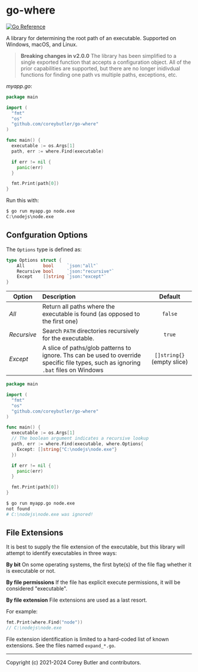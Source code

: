# go-where

[![Go Reference](https://pkg.go.dev/badge/github.com/coreybutler/go-where.svg)](https://pkg.go.dev/github.com/coreybutler/go-where)

A library for determining the root path of an executable. Supported on Windows, macOS, and Linux.

> **Breaking changes in v2.0.0**
> The library has been simplified to a single exported function that accepts a configuration object. All of the prior capabilities are supported, but there are no longer inidivdual functions for finding one path vs multiple paths, exceptions, etc.

_myapp.go_:

```go
package main

import (
  "fmt"
  "os"
  "github.com/coreybutler/go-where"
)

func main() {
  executable := os.Args[1]
  path, err := where.Find(executable)

  if err != nil {
    panic(err)
  }

  fmt.Print(path[0])
}
```

Run this with:

```sh
$ go run myapp.go node.exe
C:\nodejs\node.exe
```

## Confguration Options

The `Options` type is defined as:

```go
type Options struct {
	All       bool     `json:"all"`
	Recursive bool     `json:"recursive"`
	Except    []string `json:"except"`
}
```

|Option|Description|Default|
|-|:-|:--:|
|_All_|Return all paths where the executable is found (as opposed to the first one)|`false`|
|_Recursive_|Search `PATH` directories recursively for the executable.|`true`|
|_Except_|A slice of paths/glob patterns to ignore. Ths can be used to override specific file types, such as ignoring `.bat` files on Windows| `[]string{}` (empty slice)|

```go
package main

import (
  "fmt"
  "os"
  "github.com/coreybutler/go-where"
)

func main() {
  executable := os.Args[1]
  // The boolean argument indicates a recursive lookup
  path, err := where.Find(executable, where.Options{
    Except: []string{"C:\nodejs\node.exe"}
  })

  if err != nil {
    panic(err)
  }

  fmt.Print(path[0])
}
```

```sh
$ go run myapp.go node.exe
not found
# C:\nodejs\node.exe was ignored!
```

## File Extensions

It is best to supply the file extension of the executable, but this library will attempt to identify executables in three ways:

**By bit**
On some operating systems, the first byte(s) of the file flag whether it is executable or not.

**By file permissions**
If the file has explicit execute permissions, it will be considered "executable".

**By file extension**
File extensions are used as a last resort.

For example:

```go
fmt.Print(where.Find("node"))
// C:\nodejs\node.exe
```

File extension identification is limited to a hard-coded list of known extensions. See the files named `expand_*.go`.

---

Copyright (c) 2021-2024 Corey Butler and contributors.
